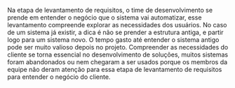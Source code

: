 Na etapa de levantamento de requisitos, o time de desenvolvimento se prende em entender o negócio que o sistema vai automatizar, esse levantamento compreende explorar as necessidades dos usuários. No caso de um sistema já existir, a dica é não se prender a estrutura antiga, e partir logo para um sistema novo. O tempo gasto até entender o sistema antigo pode ser muito valioso depois no projeto.
Compreender as necessidades do cliente se torna essencial no desenvolvimento de soluções, muitos sistemas foram abandonados ou nem chegaram a ser usados porque os membros da equipe não deram atenção para essa etapa de levantamento de requisitos para entender o negócio do cliente.

